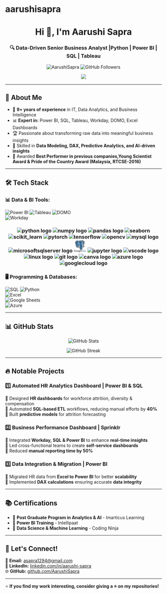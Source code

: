 # aarushisapra
<h1 align="center">Hi 👋, I'm Aarushi Sapra</h1>
<h3 align="center">🔍 Data-Driven Senior Business Analyst |Python | Power BI | SQL | Tableau</h3>

<p align="center">
  <img src="https://komarev.com/ghpvc/?username=AarushiSapra&label=Profile%20Views&color=0e75b6&style=flat" alt="AarushiSapra" />
  <img src="https://img.shields.io/github/followers/AarushiSapra?label=Followers&style=social" alt="GitHub Followers">
</p>

<p align="center">
  <img src="https://media.giphy.com/media/QTfX9Ejfra3ZmNxh6B/giphy.gif" width="500">
</p>

---

## 🚀 **About Me**
- 🎯 **9+ years of experience** in IT, Data Analytics, and Business Intelligence  
- 📊 **Expert in:** Power BI, SQL, Tableau, Workday, DOMO, Excel Dashboards  
- 🏆 Passionate about transforming raw data into meaningful business insights  
- 🤖 Skilled in **Data Modeling, DAX, Predictive Analytics, and AI-driven insights**  
- 🏅 Awarded **Best Performer in previous companies,Young Scientist Award & Pride of the Country Award (Malaysia, RTCSE-2016)**  

---

## 🛠 **Tech Stack**
### **📊 Data & BI Tools:**  
![Power BI](https://img.shields.io/badge/PowerBI-FAAB00?style=flat&logo=powerbi&logoColor=white) 
![Tableau](https://img.shields.io/badge/Tableau-E97627?style=flat&logo=tableau&logoColor=white) 
![DOMO](https://img.shields.io/badge/DOMO-2E86C1?style=flat&logo=domo&logoColor=white)  
![Workday](https://img.shields.io/badge/Workday-FF9900?style=flat&logo=workday&logoColor=white)
<h3 align="Center">
  <img src="https://cdn.jsdelivr.net/gh/devicons/devicon/icons/python/python-original.svg" height="40" width="40" alt="python logo"  />
  <img src="https://cdn.jsdelivr.net/gh/devicons/devicon/icons/numpy/numpy-original.svg" height="40" width="40" alt="numpy logo"  />
  <img src="https://cdn.jsdelivr.net/gh/devicons/devicon/icons/pandas/pandas-original.svg" height="40" width="40" alt="pandas logo"  />
  <img src="https://seaborn.pydata.org/_images/logo-mark-lightbg.svg" alt="seaborn" width="40" height="40"/>
  <img src="https://upload.wikimedia.org/wikipedia/commons/0/05/Scikit_learn_logo_small.svg" alt="scikit_learn" width="40" height="40"/>
  <img src="https://www.vectorlogo.zone/logos/pytorch/pytorch-icon.svg" alt="pytorch" width="40" height="40"/>
  <img src="https://www.vectorlogo.zone/logos/tensorflow/tensorflow-icon.svg" alt="tensorflow" width="40" height="40" />
  <img src="https://www.vectorlogo.zone/logos/opencv/opencv-icon.svg" alt="opencv" width="40" height="40" />
  <img src="https://cdn.jsdelivr.net/gh/devicons/devicon/icons/mysql/mysql-original.svg" height="40" width="40" alt="mysql logo"  />
  <img src="https://cdn.jsdelivr.net/gh/devicons/devicon/icons/microsoftsqlserver/microsoftsqlserver-plain.svg" height="40" width="40" alt="microsoftsqlserver logo"  />
  <img src="https://raw.githubusercontent.com/devicons/devicon/master/icons/postgresql/postgresql-original-wordmark.svg" alt="postgresql" width="40" height="40" />
  <img src="https://cdn.jsdelivr.net/gh/devicons/devicon/icons/jupyter/jupyter-original.svg" height="40" width="40" alt="jupyter logo"  />
  <img src="https://cdn.jsdelivr.net/gh/devicons/devicon/icons/vscode/vscode-original.svg" height="40" width="40" alt="vscode logo"  />
  <img src="https://cdn.jsdelivr.net/gh/devicons/devicon/icons/linux/linux-original.svg" height="40" width="40" alt="linux logo"  />
  <img src="https://cdn.jsdelivr.net/gh/devicons/devicon/icons/git/git-original.svg" height="40" width="40" alt="git logo"  />
  <img src="https://cdn.jsdelivr.net/gh/devicons/devicon/icons/canva/canva-original.svg" height="40" width="40" alt="canva logo"  />
  <img src="https://cdn.jsdelivr.net/gh/devicons/devicon/icons/azure/azure-original.svg" height="40" width="40" alt="azure logo"  />
  <img src="https://cdn.jsdelivr.net/gh/devicons/devicon/icons/googlecloud/googlecloud-original.svg" height="40" width="40" alt="googlecloud logo"  />
</h3>

### **🖥️ Programming & Databases:**  
![SQL](https://img.shields.io/badge/SQL-4479A1?style=flat&logo=mysql&logoColor=white) 
![Python](https://img.shields.io/badge/Python-3776AB?style=flat&logo=python&logoColor=white)  
![Excel](https://img.shields.io/badge/MS%20Excel-217346?style=flat&logo=microsoftexcel&logoColor=white)  
![Google Sheets](https://img.shields.io/badge/Google%20Sheets-34A853?style=flat&logo=googlesheets&logoColor=white)  
![Azure](https://img.shields.io/badge/Azure-0078D4?style=flat&logo=microsoftazure&logoColor=white)

---

## 📊 **GitHub Stats**
<p align="center">
  <img src="https://github-readme-stats.vercel.app/api?username=AarushiSapra&show_icons=true&theme=radical" alt="GitHub Stats">
</p>

<p align="center">
  <img src="https://github-readme-streak-stats.herokuapp.com/?user=AarushiSapra&theme=radical" alt="GitHub Streak">
</p>

---

## 🔥 **Notable Projects**
### **1️⃣ Automated HR Analytics Dashboard | Power BI & SQL**
📌 Designed **HR dashboards** for workforce attrition, diversity & compensation  
📌 Automated **SQL-based ETL** workflows, reducing manual efforts by **40%**  
📌 Built **predictive models** for attrition forecasting  

### **2️⃣ Business Performance Dashboard | Sprinklr**
📌 Integrated **Workday, SQL & Power BI** to enhance **real-time insights**  
📌 Led cross-functional teams to create **self-service dashboards**  
📌 Reduced **manual reporting time by 50%**  

### **3️⃣ Data Integration & Migration | Power BI**
📌 Migrated HR data from **Excel to Power BI** for better **scalability**  
📌 Implemented **DAX calculations** ensuring accurate **data integrity**  

---

## 📚 **Certifications**
- 📜 **Post Graduate Program in Analytics & AI** - Imarticus Learning  
- 📜 **Power BI Training** - Intellipaat  
- 📜 **Data Science & Machine Learning** - Coding Ninja  

---

## 🤝 **Let's Connect!**
📧 **Email:** [asapra1294@gmail.com](mailto:asapra1294@gmail.com)  
🔗 **LinkedIn:** [linkedin.com/in/aarushi-sapra](https://www.linkedin.com/in/aarushi-sapra/)  
🌐 **GitHub:** [github.com/AarushiSapra](https://github.com/AarushiSapra)  

---

⭐ **If you find my work interesting, consider giving a ⭐ on my repositories!**
